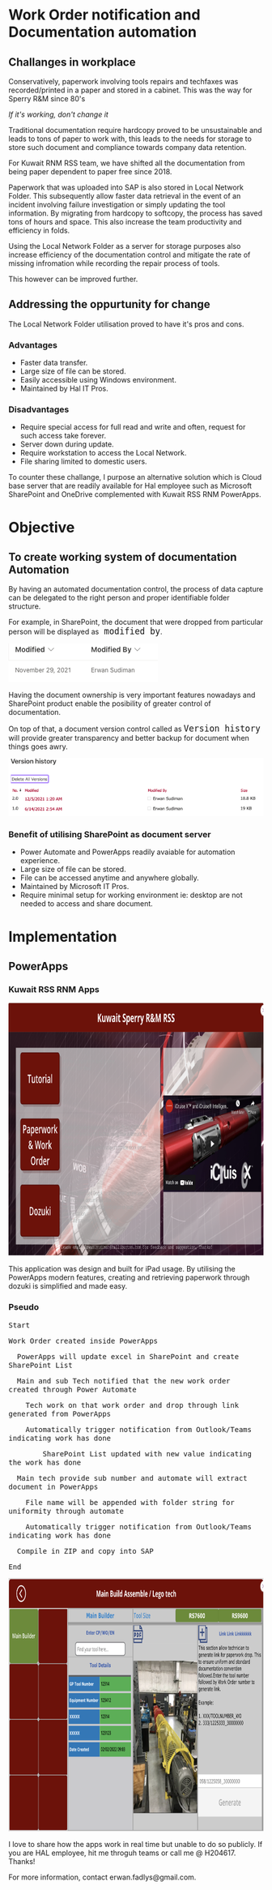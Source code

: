 <h1>Work Order notification and Documentation automation</h1>

<h2>Challanges in workplace</h2>
<p>Conservatively, paperwork involving tools repairs and techfaxes was recorded/printed in a paper and stored in a cabinet. This was the way for Sperry R&M since 80's</p>
<p><em>If it's working, don't change it</em></p>
<p>Traditional documentation require hardcopy proved to be unsustainable and leads to tons of paper to work with, this leads to the needs for storage to store such document and compliance towards company data retention.</p><p>For Kuwait RNM RSS team, we have shifted all the documentation from being paper dependent to paper free since 2018.</p><p> Paperwork that was uploaded into SAP is also stored in Local Network Folder. This subsequently allow faster data retrieval in the event of an incident involving failure investigation or simply updating the tool information. By migrating from hardcopy to softcopy, the process has saved tons of hours and space. This also increase the team productivity and efficiency in folds.</p> 
<p>Using the Local Network Folder as a server for storage purposes also increase efficiency of the documentation control and mitigate the rate of missing infromation while recording the repair process of tools.</p>
<p>This however can be improved further.</p>
<h2>Addressing the oppurtunity for change</h2>
<p>The Local Network Folder utilisation proved to have it's pros and cons.</p>
<h3>Advantages</h3>
<ul>
    <li>Faster data transfer.</li>
    <li>Large size of file can be stored.</li>
    <li>Easily accessible using Windows environment.</li>
    <li>Maintained by Hal IT Pros.</li>
</ul>
<h3>Disadvantages</h3>
<ul>
    <li>Require special access for full read and write and often, request for such access take forever.</li>
    <li>Server down during update.</li>
    <li>Require workstation to access the Local Network.</li>
    <li>File sharing limited to domestic users.</li>
</ul>
<p>To counter these challange, I purpose an alternative solution which is Cloud base server that are readily available for Hal employee such as Microsoft SharePoint and OneDrive complemented with Kuwait RSS RNM PowerApps.</p>


<h1>Objective</h1>
<h2>To create working system of documentation Automation</h2>
<p>By having an automated documentation control, the process of data capture can be delegated to the right person and proper identifiable folder structure.</p> <p>For example, in SharePoint, the document that were dropped from particular person will be displayed as<tt style="font-size:1.2em"> modified by</tt>.</p>
<img src="/Images/Screenshot 2022-02-04 at 9.06.52 PM.png">
<p>Having the document ownership is very important features nowadays and SharePoint product enable the posibility of greater control of documentation.</p>
<p>On top of that, a document version control called as <tt style="font-size:1.2em"> Version history</tt> will provide greater transparency and better backup for document when things goes awry.</p>
<img src="/Images/Screenshot 2022-02-04 at 9.12.14 PM.png">
  
<h3>Benefit of utilising SharePoint as document server</h3>
<ul>
    <li>Power Automate and PowerApps readily avaiable for automation experience.</li>
    <li>Large size of file can be stored.</li>
    <li>File can be accessed anytime and anywhere globally.</li>
    <li>Maintained by Microsoft IT Pros.</li>
    <li>Require minimal setup for working environment ie: desktop are not needed to access and share document.</li>
</ul>
 <h1>Implementation</h1>
 <h2>PowerApps</h2>
 <h3>Kuwait RSS RNM Apps</h3>
<img src="/Images/Screenshot 2022-02-04 at 9.45.23 PM.png" height="500px" width="auto">


<p>This application was design and built for iPad usage. By utilising the PowerApps modern features, creating and retrieving paperwork through dozuki is simplified and made easy.</p>
<h3>Pseudo</h3>
<p> 
    <p><tt>Start</tt></p>
    <p><tt>Work Order created inside PowerApps</tt></p>
    <p><tt>&emsp;&emsp;PowerApps will update excel in SharePoint and create SharePoint List</tt></p>
    <p><tt>&emsp;&emsp;Main and sub Tech notified that the new work order created through Power Automate</tt></p>
    <p><tt>&emsp;&emsp;&emsp;&emsp;Tech work on that work order and drop through link generated from PowerApps</tt></p> 
    <p><tt>&emsp;&emsp;&emsp;&emsp;Automatically trigger notification from Outlook/Teams indicating work has done</tt></p>
    <p><tt>&emsp;&emsp;&emsp;&emsp;&emsp;&emsp;&emsp;&emsp;SharePoint List updated with new value indicating the work has done</tt></p>
    <p><tt>&emsp;&emsp;Main tech provide sub number and automate will extract document in PowerApps</tt></p>
    <p><tt>&emsp;&emsp;&emsp;&emsp;File name will be appended with folder string for uniformity through automate</tt></p>
    <p><tt>&emsp;&emsp;&emsp;&emsp;Automatically trigger notification from Outlook/Teams indicating work has done</tt></p>
    <p><tt>&emsp;&emsp;Compile in ZIP and copy into SAP</tt></p>
    <p><tt>End</tt></p>
</p>
  

<img src="/Images/Screenshot 2022-02-04 at 10.27.35 PM.png" height="500px" width="auto">
<p>I love to share how the apps work in real time but unable to do so publicly. If you are HAL employee, hit me throguh teams or call me @ H204617. Thanks! </p>
<p>For more information, contact <a mailto="erwan.fadlys@gmail.com">erwan.fadlys@gmail.com.</a>
 
 
